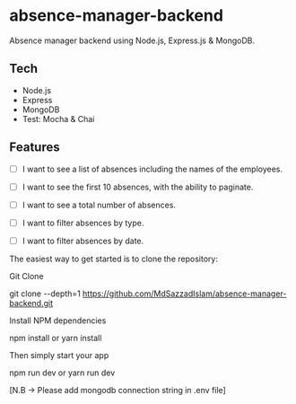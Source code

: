 # absence-manager-backend
Absence manager backend using Node.js, Express.js &amp; MongoDB.

## Tech

- Node.js
- Express
- MongoDB
- Test: Mocha & Chai


## Features

- [ ] I want to see a list of absences including the names of the employees.
- [ ] I want to see the first 10 absences, with the ability to paginate.
- [ ] I want to see a total number of absences.
- [ ] I want to filter absences by type.
- [ ] I want to filter absences by date.



The easiest way to get started is to clone the repository:

Git Clone

git clone --depth=1 https://github.com/MdSazzadIslam/absence-manager-backend.git

Install NPM dependencies

npm install or yarn install

Then simply start your app

npm run dev or yarn run dev

[N.B -> Please add mongodb connection string in .env file]
